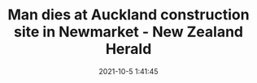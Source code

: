 ---
"title": "Man dies at Auckland construction site in Newmarket - New Zealand Herald"
"date": "2021-10-5 1:41:45"
"feed_name": "GOOGLENEWSCONSTRUCTION"
"feed_website": "https://news.google.com/search?q=construction%2Bincident&hl=en-US&gl=US&ceid=US:en"
"feed_rss": "https://news.google.com/rss/search?q=construction%2Bincident&hl=en-US&gl=US&ceid=US:en"
"link": "https://www.nzherald.co.nz/nz/man-dies-at-auckland-construction-site-in-newmarket/OLFQO4AUTMKVBOWCAUDROGLGCU/"
"source": "{'href': 'https://www.nzherald.co.nz', 'title': 'New Zealand Herald'}"
"file": "_posts/2021-1-1-20e790485f396d08efb796de73e7c5088f632678.md"
"accident": "1"
"drilling": "0"
"dead": "1"
"injured": "0"
"arrested": "0"
"place": "newmarket"
"where": "construction site"
"causes": "unknown"
"place_uri": "unknown place"
---